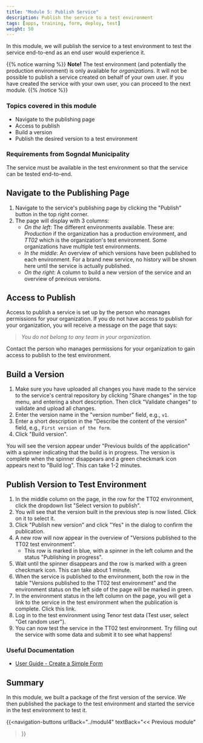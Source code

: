 ```yaml
---
title: "Module 5: Publish Service"
description: Publish the service to a test environment
tags: [apps, training, form, deploy, test]
weight: 50
---
```


In this module, we will publish the service to a test environment to test the service end-to-end as an end user would experience it.

{{% notice warning %}}
**Note!** The test environment (and potentially the production environment) is only available for _organizations_. It will not be possible to publish a service created on behalf of your own user. If you have created the service with your own user, you can proceed to the next module.
{{% /notice %}}

### Topics covered in this module
- Navigate to the publishing page
- Access to publish
- Build a version
- Publish the desired version to a test environment

### Requirements from Sogndal Municipality
The service must be available in the test environment so that the service can be tested end-to-end.

## Navigate to the Publishing Page
1. Navigate to the service's publishing page by clicking the "Publish" button in the top right corner.
2. The page will display with 3 columns:
    - _On the left_: The different environments available. These are: _Production_ if the organization has a production environment, and _TT02_ which is the organization's test environment. Some organizations have multiple test environments.
    - _In the middle_: An overview of which versions have been published to each environment. For a brand new service, no history will be shown here until the service is actually published.
    - _On the right_: A column to build a new version of the service and an overview of previous versions.

## Access to Publish
Access to publish a service is set up by the person who manages permissions for your organization. If you do not have access to publish for your organization, you will receive a message on the page that says:
> _You do not belong to any team in your organization._

Contact the person who manages permissions for your organization to gain access to publish to the test environment.

## Build a Version

1. Make sure you have uploaded all changes you have made to the service to the service's central repository by clicking "Share changes" in the top menu, and entering a short description. Then click "Validate changes" to validate and upload all changes.
2. Enter the version name in the "version number" field, e.g., `v1`.
3. Enter a short description in the "Describe the content of the version" field, e.g., `First version of the form`.
4. Click "Build version".

You will see the version appear under "Previous builds of the application" with a spinner indicating that the build is in progress. The version is complete when the spinner disappears and a green checkmark icon appears next to "Build log". This can take 1-2 minutes.

## Publish Version to Test Environment
1. In the middle column on the page, in the row for the TT02 environment, click the dropdown list "Select version to publish".
2. You will see that the version built in the previous step is now listed. Click on it to select it.
3. Click "Publish new version" and click "Yes" in the dialog to confirm the publication.
4. A new row will now appear in the overview of "Versions published to the TT02 test environment".
    - This row is marked in blue, with a spinner in the left column and the status "Publishing in progress".
5. Wait until the spinner disappears and the row is marked with a green checkmark icon. This can take about 1 minute.
6. When the service is published to the environment, both the row in the table "Versions published to the TT02 test environment" and the environment status on the left side of the page will be marked in green.
7. In the environment status in the left column on the page, you will get a link to the service in the test environment when the publication is complete. Click this link.
8. Log in to the test environment using Tenor test data (Test user, select "Get random user").
9. You can now test the service in the TT02 test environment. Try filling out the service with some data and submit it to see what happens!

### Useful Documentation
- [User Guide - Create a Simple Form](/en/altinn-studio/v8/guides/development/basic-form/)

## Summary
In this module, we built a package of the first version of the service. We then published the package to the test environment and started the service in the test environment to test it.

{{<navigation-buttons
urlBack="../modul4"
textBack="<< Previous module"
>}}
